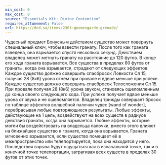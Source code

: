 ```yaml
---
min_cost: 0
max_cost: 0
source: "Essentials Kit: Divine Contention"
requires_attunement: False
url: https://dnd.su/items/2363-gnomengarde-grenade/
---
```


Чудесный предмет
Бонусным действием существо может повернуть специальный ключ, чтобы взвести гранату. После того как граната взведена, она взрывается спустя несколько секунд. Действием владелец может метнуть гранату на расстояние до 120 футов. В конце его хода граната взрывается. Все существа в пределах 60 футов от гранаты, когда она взрывается, страдают от следующих эффектов:
Каждое существо должно совершить спасбросок Ловкости Сл 15, получая 28 (8к6) урона огнём при провале и вдвое меньше при успехе.
Каждое существо должно совершить спасбросок Телосложения Сл 15. При провале получая 28 (8к6) урона звуком, становясь ошеломленным до конца своего следующего хода. При успехе получает вдвое меньше урона от звука и не ошеломляется.
Владелец трижды совершает бросок по таблице эффектов волшебной палочки чудес [wand of wonder], перебрасывая любые повторяющиеся результаты. Любые эффекты, действующие на 1 цель, воздействуют на всех существ в радиусе действия гранаты, когда она взрывается. Любые эффекты, которые могли бы воздействовать на владельца палочки, вместо этого влияют на ближайшее существо к гранате, когда она взрывается.
Граната мгновенно взрывается, если существо помещает её в межпространство или телепортируется, пока она находится у него. Последствия взрыва будут ощущаться как в изначальной точке, так и в конечной точке телепортации, затрагивая всех существ в пределах 30 футов от этих точек.